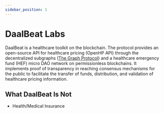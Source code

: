 ```yaml
---
sidebar_position: 1
---
```


# DaalBeat Labs

DaalBeat is a healthcare toolkit on the blockchain. The protocol provides an open-source API for healthcare pricing (OpenHP API) through the decentralized subgraphs (<a href="https://thegraph.com/en/">The Graph Protocol</a>) and a healthcare emergency fund (HEF) micro DAO network on permissionless blockchains. It implements proof of transparency in reaching consensus mechanisms for the public to facilitate the transfer of funds, distribution, and validation of healthcare pricing information.

## What DaalBeat Is Not

- Health/Medical Insurance
